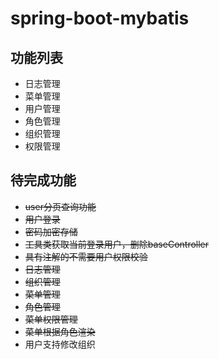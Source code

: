 # spring-boot-mybatis
## 功能列表
- 日志管理
- 菜单管理
- 用户管理
- 角色管理
- 组织管理
- 权限管理
## 待完成功能
- ~~user分页查询功能~~
- ~~用户登录~~
- ~~密码加密存储~~
- ~~工具类获取当前登录用户，删除baseController~~
- ~~具有注解的不需要用户权限校验~~
- ~~日志管理~~
- ~~组织管理~~
- ~~菜单管理~~
- ~~角色管理~~
- ~~菜单权限管理~~
- ~~菜单根据角色渲染~~
- 用户支持修改组织